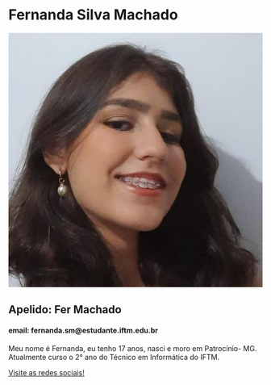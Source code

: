 <!DOCTYPE html>
<html>
<head>

</head>
<body>

<h1>Fernanda Silva Machado</h1>
<img src="foto.jpg" alt="Foto da desenvolvedora do site"/>
     
<h2> Apelido: Fer Machado</h2>
<h4>email: fernanda.sm@estudante.iftm.edu.br</h4>
<p>Meu nome é Fernanda, eu tenho 17 anos, nasci e moro em Patrocínio- MG. Atualmente curso o 2° ano do Técnico em Informática do IFTM.</p>
<a target=blank href="https://www.instagram.com/fernanda.silva.machado?igsh=MXBjZTR1YmdtNWxhYg=="> Visite as redes sociais!</a>
</body>
</html>
